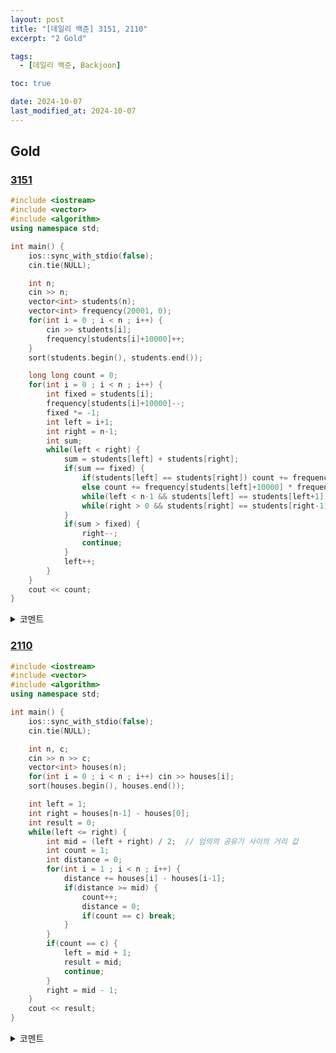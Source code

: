 ```yaml
---
layout: post
title: "[데일리 백준] 3151, 2110"
excerpt: "2 Gold"

tags:
  - [데일리 백준, Backjoon]

toc: true

date: 2024-10-07
last_modified_at: 2024-10-07
---
```

## Gold
### [3151][def]

```c++
#include <iostream>
#include <vector>
#include <algorithm>
using namespace std;

int main() {
    ios::sync_with_stdio(false);
    cin.tie(NULL);

    int n;
    cin >> n;
    vector<int> students(n);
    vector<int> frequency(20001, 0);
    for(int i = 0 ; i < n ; i++) {
        cin >> students[i];
        frequency[students[i]+10000]++;
    }
    sort(students.begin(), students.end());

    long long count = 0;
    for(int i = 0 ; i < n ; i++) {
        int fixed = students[i];
        frequency[students[i]+10000]--;
        fixed *= -1;
        int left = i+1;
        int right = n-1;
        int sum;
        while(left < right) {
            sum = students[left] + students[right];
            if(sum == fixed) {
                if(students[left] == students[right]) count += frequency[students[left]+10000] * (frequency[students[right]+10000]-1) >> 1;
                else count += frequency[students[left]+10000] * frequency[students[right]+10000];
                while(left < n-1 && students[left] == students[left+1]) left++;
                while(right > 0 && students[right] == students[right-1]) right--;
            }
            if(sum > fixed) {
                right--;
                continue;
            }
            left++;
        }
    }
    cout << count;
}
```

<details>
<summary>코멘트</summary>
<div markdown="1">

- 투 포인터 + 조합(Combination)

- 같은 수에 대하여 여러가지 조합 경우의 수가 있다는 사실을 처음에 파악하지 못하였다.  

</div>
</details>

### [2110][def2]

```c++
#include <iostream>
#include <vector>
#include <algorithm>
using namespace std;

int main() {
    ios::sync_with_stdio(false);
    cin.tie(NULL);

    int n, c;
    cin >> n >> c;
    vector<int> houses(n);
    for(int i = 0 ; i < n ; i++) cin >> houses[i];
    sort(houses.begin(), houses.end());

    int left = 1;
    int right = houses[n-1] - houses[0];
    int result = 0;
    while(left <= right) {
        int mid = (left + right) / 2;  // 임의의 공유기 사이의 거리 값
        int count = 1;
        int distance = 0;
        for(int i = 1 ; i < n ; i++) {
            distance += houses[i] - houses[i-1];
            if(distance >= mid) {
                count++;
                distance = 0;
                if(count == c) break;
            }
        }
        if(count == c) {
            left = mid + 1;
            result = mid;
            continue;
        }
        right = mid - 1;
    }
    cout << result;
}
```

<details>
<summary>코멘트</summary>
<div markdown="1">

- Parametric Search + Binary Search

- 이제 매개변수 탐색의 전형적인 문제들의 접근 방법을 단번에 알 수 있을 것 같다.

</div>
</details>

[def]: https://www.acmicpc.net/problem/3151
[def2]: https://www.acmicpc.net/problem/2110